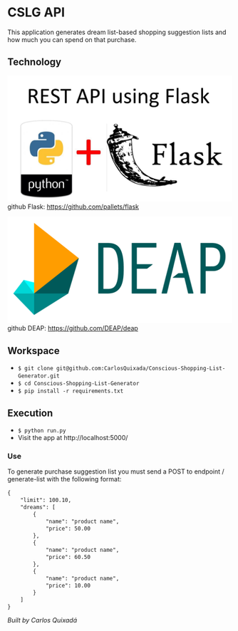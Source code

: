 # CSLG API

This application generates dream list-based shopping suggestion lists and how much you can spend on that purchase.

## Technology
![Alt text](images/python+flask.jpg?raw=true "Python and Flask")
github Flask: https://github.com/pallets/flask

![Alt text](images/deap.png?raw=true "DEAP")
github DEAP: https://github.com/DEAP/deap

## Workspace
* `$ git clone git@github.com:CarlosQuixada/Conscious-Shopping-List-Generator.git`
* `$ cd Conscious-Shopping-List-Generator`
* `$ pip install -r requirements.txt`

## Execution
* `$ python run.py`
* Visit the app at http://localhost:5000/

### Use

To generate purchase suggestion list you must send a POST to endpoint / generate-list
with the following format:

```
{
    "limit": 100.10,
    "dreams": [
        {
            "name": "product name",
            "price": 50.00
        },
        {
            "name": "product name",
            "price": 60.50
        },
        {
            "name": "product name",
            "price": 10.00
        }
    ]
}
```

*Built by Carlos Quixadá*
